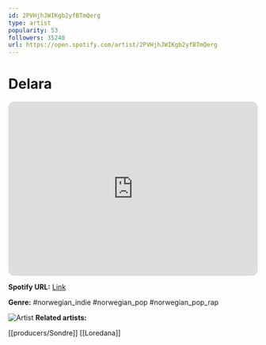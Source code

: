 ```yaml
---
id: 2PVHjhJWIKgb2yfBTmQerg
type: artist
popularity: 53
followers: 35240
url: https://open.spotify.com/artist/2PVHjhJWIKgb2yfBTmQerg
---
```

# Delara

<iframe style="border-radius:12px" src="https://open.spotify.com/embed/artist/2PVHjhJWIKgb2yfBTmQerg" width="100%" height="352" frameBorder="0" allowfullscreen="" allow="autoplay; clipboard-write; encrypted-media; fullscreen; picture-in-picture" loading="lazy"></iframe>

**Spotify URL:** [Link](https://open.spotify.com/artist/2PVHjhJWIKgb2yfBTmQerg)

**Genre:**  #norwegian_indie #norwegian_pop #norwegian_pop_rap

![Artist](https://i.scdn.co/image/ab6761610000e5ebb9d2b2b91da7e2881f888edf)
**Related artists:**

[[producers/Sondre]]
[[Loredana]]
